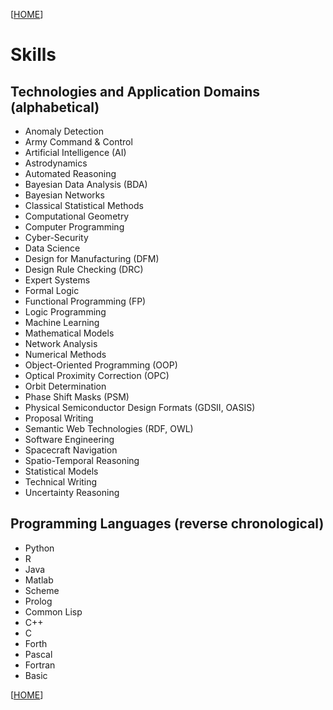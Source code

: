 [[HOME](index.md)]

# Skills

## Technologies and Application Domains (alphabetical)

* Anomaly Detection
* Army Command & Control
* Artificial Intelligence (AI)
* Astrodynamics
* Automated Reasoning
* Bayesian Data Analysis (BDA)
* Bayesian Networks
* Classical Statistical Methods
* Computational Geometry
* Computer Programming
* Cyber-Security
* Data Science
* Design for Manufacturing (DFM)
* Design Rule Checking (DRC)
* Expert Systems
* Formal Logic
* Functional Programming (FP)
* Logic Programming
* Machine Learning
* Mathematical Models
* Network Analysis
* Numerical Methods
* Object-Oriented Programming (OOP)
* Optical Proximity Correction (OPC)
* Orbit Determination
* Phase Shift Masks (PSM)
* Physical Semiconductor Design Formats (GDSII, OASIS)
* Proposal Writing
* Semantic Web Technologies (RDF, OWL)
* Software Engineering
* Spacecraft Navigation
* Spatio-Temporal Reasoning
* Statistical Models
* Technical Writing
* Uncertainty Reasoning

## Programming Languages (reverse chronological)

* Python
* R
* Java
* Matlab
* Scheme
* Prolog
* Common Lisp
* C++
* C
* Forth
* Pascal
* Fortran
* Basic

[[HOME](index.md)]
